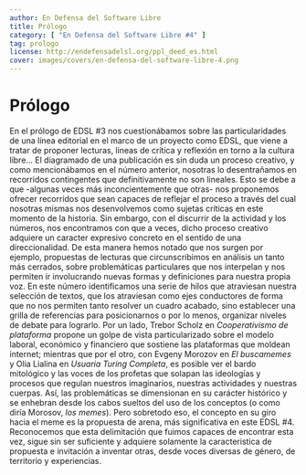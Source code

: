 ```yaml
---
author: En Defensa del Software Libre
title: Prólogo
category: [ "En Defensa del Software Libre #4" ]
tag: prologo
license: http://endefensadelsl.org/ppl_deed_es.html
cover: images/covers/en-defensa-del-software-libre-4.png
---
```



Prólogo
=======
En el prólogo de EDSL #3 nos cuestionábamos sobre las particularidades de una línea editorial en el marco de un 
proyecto como EDSL, que viene a tratar de proponer lecturas, lineas de crítica y reflexión en torno a la cultura libre...
El diagramado de una publicación es sin duda un proceso creativo, y como mencionábamos en el número anterior,
nosotras lo desentrañamos en recorridos contingentes que definitivamente no son lineales. Esto se debe a que
-algunas veces más inconcientemente que otras- nos proponemos ofrecer recorridos que sean capaces de reflejar
el proceso a través del cual nosotras mismas nos desenvolvemos como sujetas críticas en este momento de la historia.
Sin embargo, con el discurrir de la actividad y los números, nos encontramos con que a veces, dicho proceso creativo
adquiere un caracter expresivo concreto en el sentido de una direccionalidad. De esta manera hemos notado que nos surgen 
por ejemplo, propuestas de lecturas que circunscribimos en análisis un tanto más cerrados, sobre problemáticas particulares 
que nos interpelan y nos permiten ir involucrando nuevas formas y definiciones para nuestra propia voz.
En este número identificamos una serie de hilos que atraviesan nuestra selección de textos, que los atraviesan como
ejes conductores de forma que no nos permiten tanto resolver un cuadro acabado, sino establecer una grilla de referencias
para posicionarnos o por lo menos, organizar niveles de debate para lograrlo. 
Por un lado, Trebor Scholz en _Cooperativismo de plataforma_ propone un golpe de vista particularizado sobre 
el modelo laboral, económico y financiero que sostiene las plataformas que moldean internet; mientras que por el otro, 
con Evgeny Morozov en _El buscamemes_ y Olia Lialina en _Usuaria Turing Completa_, es posible ver el bardo mitológico
y las voces de los profetas que solapan las ideologías y procesos que regulan nuestros imaginarios, nuestras actividades
y nuestras cuerpas. Así, las problemáticas se dimensionan en su carácter histórico y se enhebran desde los cabos sueltos
del uso de los conceptos (o como diría Morosov, _los memes_). Pero sobretodo eso, el concepto en su giro hacia el meme
es la propuesta de arena, más significativa en este EDSL #4.
Reconocemos que esta delimitación que fuimos capaces de encontrar esta vez, sigue sin ser suficiente y adquiere solamente
la caracteristica de propuesta e invitación a inventar otras, desde voces diversas de género, de territorio y experiencias.
